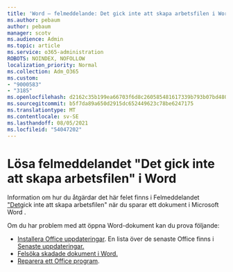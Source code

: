```yaml
---
title: 'Word – felmeddelande: Det gick inte att skapa arbetsfilen i Word'
ms.author: pebaum
author: pebaum
manager: scotv
ms.audience: Admin
ms.topic: article
ms.service: o365-administration
ROBOTS: NOINDEX, NOFOLLOW
localization_priority: Normal
ms.collection: Adm_O365
ms.custom:
- "9000583"
- "3185"
ms.openlocfilehash: d2162c35b199ea66703f6d8c260585481617339b793b07bd4800f3125f942dd5
ms.sourcegitcommit: b5f7da89a650d2915dc652449623c78be6247175
ms.translationtype: MT
ms.contentlocale: sv-SE
ms.lasthandoff: 08/05/2021
ms.locfileid: "54047202"
---
```

# <a name="resolve-the-word-could-not-create-the-work-file-error-message"></a>Lösa felmeddelandet "Det gick inte att skapa arbetsfilen" i Word

Information om hur du åtgärdar det här felet finns i Felmeddelandet ["Det](https://docs.microsoft.com/office/troubleshoot/word/word-could-not-create-the-work-file)gick inte att skapa arbetsfilen" när du sparar ett dokument i Microsoft Word .

Om du har problem med att öppna Word-dokument kan du prova följande:

- [Installera Office uppdateringar](https://support.office.com/article/2ab296f3-7f03-43a2-8e50-46de917611c5). En lista över de senaste Office finns i [Senaste uppdateringar.](https://docs.microsoft.com/officeupdates/office-updates-msi)
- [Felsöka skadade dokument i Word.](https://docs.microsoft.com/office/troubleshoot/word/damaged-documents-in-word)
- [Reparera ett Office program](https://support.office.com/Article/Repair-an-Office-application-7821d4b6-7c1d-4205-aa0e-a6b40c5bb88b).